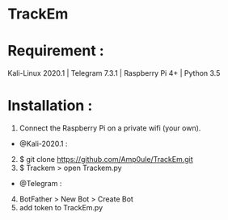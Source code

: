 # TrackEm

# Requirement :
  Kali-Linux 2020.1 | Telegram 7.3.1 | Raspberry Pi 4+ | Python 3.5
  
# Installation : 

1. Connect the Raspberry Pi on a private wifi (your own).

- @Kali-2020.1 : 
2. $ git clone https://github.com/Amp0ule/TrackEm.git
3. $ Trackem > open Trackem.py

- @Telegram : 
4. BotFather > New Bot > Create Bot 
5. add token to TrackEm.py


